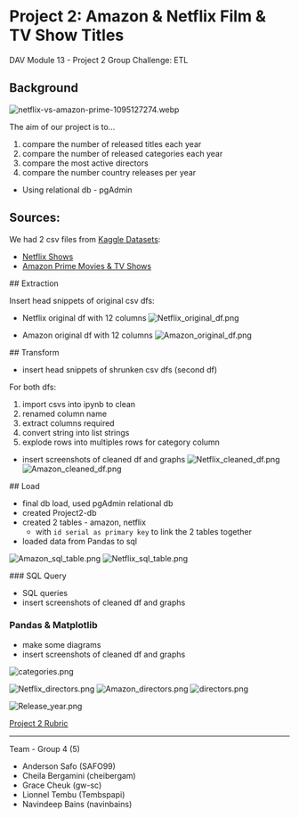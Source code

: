 # Project 2: Amazon & Netflix Film & TV Show Titles
DAV Module 13 - Project 2 Group Challenge: ETL

## Background 

![netflix-vs-amazon-prime-1095127274.webp](Images/netflix-vs-amazon-prime-1095127274.webp)

<!-- 

√ Proposal cites at least two sources of data
√ Proposal includes the type of final production database to load the data into (relational or non-relational)
√ Gives relevant and succinct description of findings (2–3 sentences)

-->

The aim of our project is to...
<!-- uncover patterns in credit card fraud. We’ll examine relationships between transaction types and location, purchase prices and times of day, purchase trends over the course of a year, and other related relationships derived from the data. -->
1. compare the number of released titles each year
2. compare the number of released categories each year
3. compare the most active directors
4. compare the number country releases per year


* Using relational db - pgAdmin


## Sources:

We had 2 csv files from [Kaggle Datasets](https://www.kaggle.com/datasets/):
* [Netflix Shows](https://www.kaggle.com/datasets/shivamb/netflix-shows)
* [Amazon Prime Movies & TV Shows](https://www.kaggle.com/datasets/shivamb/amazon-prime-movies-and-tv-shows)


<!-- 

√ Extract: indicates the original data sources and how the data were formatted at a professional level
√ Transform: explains what data clearing or transformation was required at a professional level
√ Load: explains the final database, tables/collections, and why the topic was chosen at a professional level 

-->


## Extraction

Insert head snippets of original csv dfs:

* Netflix original df with 12 columns
![Netflix_original_df.png](Images/Netflix_original_df.png)

* Amazon original df with 12 columns
![Amazon_original_df.png](Images/Amazon_original_df.png)


## Transform

* insert head snippets of shrunken csv dfs (second df)

For both dfs:
1. import csvs into ipynb to clean
2. renamed column name
3. extract columns required
4. convert string into list strings
5. explode rows into multiples rows for category column

* insert screenshots of cleaned df and graphs
![Netflix_cleaned_df.png](Images/Netflix_cleaned_df.png)
![Amazon_cleaned_df.png](Images/Amazon_cleaned_df.png)


## Load

* final db load, used pgAdmin relational db
* created Project2-db
* created 2 tables - amazon, netflix
    * with `id serial as primary key` to link the 2 tables together
* loaded data from Pandas to sql

![Amazon_sql_table.png](Images/Amazon_sql_table.png)
![Netflix_sql_table.png](Images/Netflix_sql_table.png)

### SQL Query

* SQL queries
* insert screenshots of cleaned df and graphs

### Pandas & Matplotlib
* make some diagrams
* insert screenshots of cleaned df and graphs



![categories.png](Images/categories.png)

![Netflix_directors.png](Images/Netflix_directors.png)
![Amazon_directors.png](Images/Amazon_directors.png)
![directors.png](Images/directors.png)


![Release_year.png](Images/Release_year.png)


<!--

√ Successfully uploaded to GitHub; demonstrating professional quality of presentation
√ GitHub repository is free of unnecessary files and folders and has an appropriate .gitignore in use
√ The README is customized to a professional level

 -->


[Project 2 Rubric](https://docs.google.com/document/d/1-sJWb5pq3OeFBPAZ_IDXR9LJvY7PoCUickgjTsPVnWo/edit)

- - -

 Team - Group 4 (5)

* Anderson Safo (SAFO99)
* Cheila Bergamini (cheibergam)
* Grace Cheuk (gw-sc)
* Lionnel Tembu (Tembspapi)
* Navindeep Bains (navinbains)
